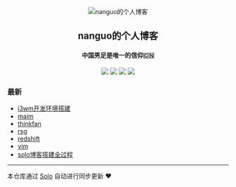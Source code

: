 <p align="center"><img alt="nanguo的个人博客" src="https://b3log.org/images/brand/solo-128.png"></p><h2 align="center">
nanguo的个人博客
</h2>

<h4 align="center">中国男足是唯一的信仰🇨🇳</h4>
<p align="center"><a title="nanguo的个人博客" target="_blank" href="https://github.com/nanGuoMM/solo-blog"><img src="https://img.shields.io/github/last-commit/nanGuoMM/solo-blog.svg?style=flat-square&color=FF9900"></a>
<a title="GitHub repo size in bytes" target="_blank" href="https://github.com/nanGuoMM/solo-blog"><img src="https://img.shields.io/github/repo-size/nanGuoMM/solo-blog.svg?style=flat-square"></a>
<a title="Solo Version" target="_blank" href="https://github.com/88250/solo/releases"><img src="https://img.shields.io/badge/solo-4.4.0-f1e05a.svg?style=flat-square&color=blueviolet"></a>
<a title="Hits" target="_blank" href="https://github.com/88250/hits"><img src="https://hits.b3log.org/nanGuoMM/solo-blog.svg"></a></p>

### 最新

* [i3wm开发环境搭建](https://nanguomm.top/articles/2024/10/15/1729004308927.html)
* [maim](https://nanguomm.top/articles/2024/10/09/1728489517372.html)
* [thinkfan](https://nanguomm.top/articles/2024/10/09/1728481864100.html)
* [rsg](https://nanguomm.top/articles/2024/10/09/1728476037201.html)
* [redshift](https://nanguomm.top/articles/2024/10/09/1728473329659.html)
* [vim](https://nanguomm.top/articles/2024/10/09/1728471627388.html)
* [solo博客搭建全过程](https://nanguomm.top/articles/2024/10/07/1728287144528.html)



---

本仓库通过 [Solo](https://github.com/88250/solo) 自动进行同步更新 ❤️ 